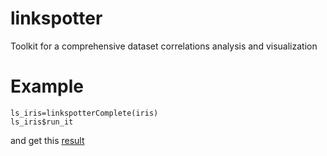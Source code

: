 # linkspotter
Toolkit for a comprehensive dataset correlations analysis and visualization
# Example
```
ls_iris=linkspotterComplete(iris)
ls_iris$run_it
```
and get this [result](http://linkspotter.sigmant.net)
